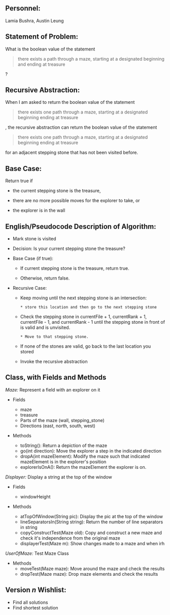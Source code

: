 ## Personnel: 
Lamia Bushra, Austin Leung

## Statement of Problem: 
What is the boolean value of the statement

>there exists a path through a maze, starting at a designated beginning and ending at treasure

?


## Recursive Abstraction: 
When I am asked to return the boolean value of the statement 

>there exists one path through a maze, starting at a designated beginning ending at treasure 

, the recursive abstraction can return the boolean value of the statement 

>there exists one path through a maze, starting at a designated beginning ending at treasure

for an adjacent stepping stone that has not been visited before.


## Base Case:
Return true if 

 * the current stepping stone is the treasure,

* there are no more possible moves for the explorer to take, or

* the explorer is in the wall

## English/Pseudocode Description of Algorithm:
* Mark stone is visited

* Decision: Is your current stepping stone the treasure?

* Base Case (if true): 

   * If current stepping stone is the treasure, return true.
   
   * Otherwise, return false.
   
* Recursive Case:
   * Keep moving until the next stepping stone is an intersection:
   
         * store this location and then go to the next stepping stone

   * Check the stepping stone in currentFile + 1, currentRank + 1, currentFile - 1, and currentRank - 1 until the stepping stone in front of is valid and is unvisited.
   
         * Move to that stepping stone.
         
   * If none of the stones are valid, go back to the last location you stored
   
   * Invoke the recursive abstraction


## Class, with Fields and Methods

*Maze:* 
Represent a field with an explorer on it
   * Fields
      * maze
      * treasure
      * Parts of the maze (wall, stepping_stone)
      * Directions (east, north, south, west)
   
   * Methods
      * toString(): Return a depiction of the maze
      * go(int direction): Move the explorer a step in the indicated direction
      * dropA(int mazeElement): Modify the maze such that indicated mazeElement is in the explorer's position
      * explorerIsOnA(): Return the mazeElement the explorer is on.
   
*Displayer:*
Display a string at the top of the window

   * Fields
      * windowHeight

   * Methods
      * atTopOfWindow(String pic): Display the pic at the top of the window
      * lineSeparatorsIn(String string): Return the number of line separators in string
      * copyConstructTest(Maze old): Copy and construct a new maze and check it's independence from the original maze
      * displayerTest(Maze m): Show changes made to a maze and when  irh

*UserOfMaze:*
Test Maze Class
   * Methods
      * moveTest(Maze maze): Move around the maze and check the results
      * dropTest(Maze maze): Drop maze elements and check the results
   
   
## Version *n* Wishlist:
* Find all solutions
* Find shortest solution



